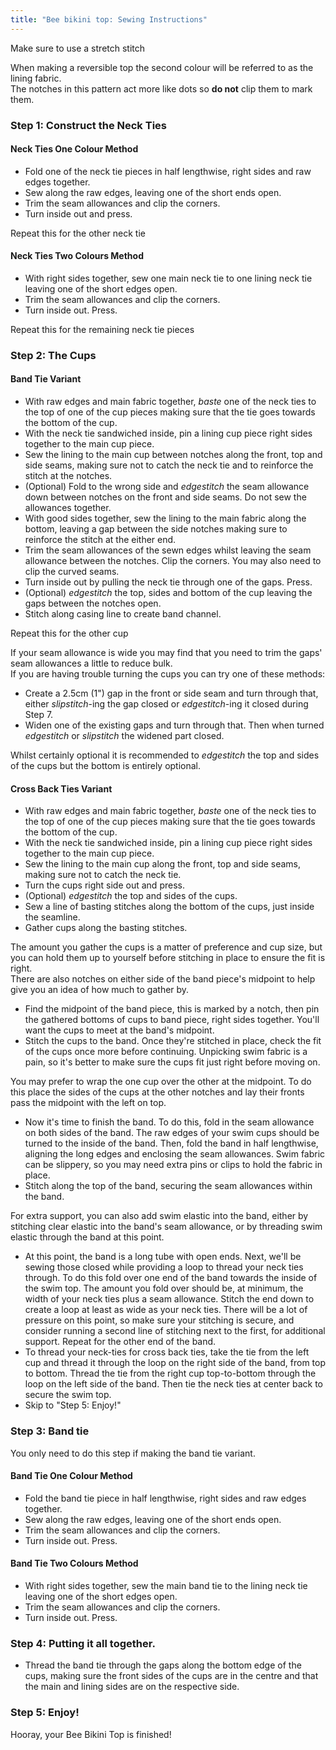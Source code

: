 ```yaml
---
title: "Bee bikini top: Sewing Instructions"
---
```


<Warning>
Make sure to use a stretch stitch
</Warning>

<Note>

When making a reversible top the second colour will be referred to as the lining fabric.  
The notches in this pattern act more like dots so **do not** clip them to mark them.

</Note>

### Step 1: Construct the Neck Ties

#### Neck Ties One Colour Method

- Fold one of the neck tie pieces in half lengthwise, right sides and raw edges together.
- Sew along the raw edges, leaving one of the short ends open.
- Trim the seam allowances and clip the corners.
- Turn inside out and press.

<Note>Repeat this for the other neck tie</Note>

#### Neck Ties Two Colours Method

- With right sides together, sew one main neck tie to one lining neck tie leaving one of the short edges open.
- Trim the seam allowances and clip the corners.
- Turn inside out. Press.

<Note>Repeat this for the remaining neck tie pieces</Note>

### Step 2: The Cups

#### Band Tie Variant

- With raw edges and main fabric together, _baste_ one of the neck ties to the top of one of the cup pieces making sure that the tie goes towards the bottom of the cup.
- With the neck tie sandwiched inside, pin a lining cup piece right sides together to the main cup piece.
- Sew the lining to the main cup between notches along the front, top and side seams, making sure not to catch the neck tie and to reinforce the stitch at the notches.
- (Optional) Fold to the wrong side and _edgestitch_ the seam allowance down between notches on the front and side seams. Do not sew the allowances together.
- With good sides together, sew the lining to the main fabric along the bottom, leaving a gap between the side notches making sure to reinforce the stitch at the either end.
- Trim the seam allowances of the sewn edges whilst leaving the seam allowance between the notches. Clip the corners. You may also need to clip the curved seams.
- Turn inside out by pulling the neck tie through one of the gaps. Press.
- (Optional) _edgestitch_ the top, sides and bottom of the cup leaving the gaps between the notches open.
- Stitch along casing line to create band channel.

<Note>Repeat this for the other cup</Note>

<Tip>

If your seam allowance is wide you may find that you need to trim the gaps' seam allowances a little to reduce bulk.  
If you are having trouble turning the cups you can try one of these methods:

- Create a 2.5cm (1") gap in the front or side seam and turn through that, either _slipstitch_-ing the gap closed or _edgestitch_-ing it closed during Step 7.
- Widen one of the existing gaps and turn through that. Then when turned _edgestitch_ or _slipstitch_ the widened part closed.

</Tip>
<Note>

Whilst certainly optional it is recommended to _edgestitch_ the top and sides of the cups but the bottom is entirely optional.

</Note>

#### Cross Back Ties Variant

- With raw edges and main fabric together, _baste_ one of the neck ties to the top of one of the cup pieces making sure that the tie goes towards the bottom of the cup.
- With the neck tie sandwiched inside, pin a lining cup piece right sides together to the main cup piece.
- Sew the lining to the main cup along the front, top and side seams, making sure not to catch the neck tie.
- Turn the cups right side out and press.
- (Optional) _edgestitch_ the top and sides of the cups.
- Sew a line of basting stitches along the bottom of the cups, just inside the seamline.
- Gather cups along the basting stitches.

<Tip>

The amount you gather the cups is a matter of preference and cup size, but you can hold them up to yourself before stitching in place to ensure the fit is right.  
There are also notches on either side of the band piece's midpoint to help give you an idea of how much to gather by.

</Tip>

- Find the midpoint of the band piece, this is marked by a notch, then pin the gathered bottoms of cups to band piece, right sides together. You'll want the cups to meet at the band's midpoint.
- Stitch the cups to the band. Once they're stitched in place, check the fit of the cups once more before continuing. Unpicking swim fabric is a pain, so it's better to make sure the cups fit just right before moving on.

<Note>

You may prefer to wrap the one cup over the other at the midpoint. To do this place the sides of the cups at the other notches and lay their fronts pass the midpoint with the left on top.

</Note>

- Now it's time to finish the band. To do this, fold in the seam allowance on both sides of the band. The raw edges of your swim cups should be turned to the inside of the band. Then, fold the band in half lengthwise, aligning the long edges and enclosing the seam allowances. Swim fabric can be slippery, so you may need extra pins or clips to hold the fabric in place.
- Stitch along the top of the band, securing the seam allowances within the band.

<Tip>

For extra support, you can also add swim elastic into the band, either by stitching clear elastic into the band's seam allowance, or by threading swim elastic through the band at this point.

</Tip>

- At this point, the band is a long tube with open ends. Next, we'll be sewing those closed while providing a loop to thread your neck ties through. To do this fold over one end of the band towards the inside of the swim top. The amount you fold over should be, at minimum, the width of your neck ties plus a seam allowance. Stitch the end down to create a loop at least as wide as your neck ties. There will be a lot of pressure on this point, so make sure your stitching is secure, and consider running a second line of stitching next to the first, for additional support. Repeat for the other end of the band.
- To thread your neck-ties for cross back ties, take the tie from the left cup and thread it through the loop on the right side of the band, from top to bottom. Thread the tie from the right cup top-to-bottom through the loop on the left side of the band. Then tie the neck ties at center back to secure the swim top.
- Skip to "Step 5: Enjoy!"

### Step 3: Band tie

You only need to do this step if making the band tie variant.

#### Band Tie One Colour Method

- Fold the band tie piece in half lengthwise, right sides and raw edges together.
- Sew along the raw edges, leaving one of the short ends open.
- Trim the seam allowances and clip the corners.
- Turn inside out. Press.

#### Band Tie Two Colours Method

- With right sides together, sew the main band tie to the lining neck tie leaving one of the short edges open.
- Trim the seam allowances and clip the corners.
- Turn inside out. Press.

### Step 4: Putting it all together.

- Thread the band tie through the gaps along the bottom edge of the cups, making sure the front sides of the cups are in the centre and that the main and lining sides are on the respective side.

### Step 5: Enjoy!

Hooray, your Bee Bikini Top is finished!
